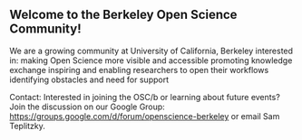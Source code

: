 ## Welcome to the Berkeley Open Science Community!

We are a growing community at University of California, Berkeley interested in:
making Open Science more visible and accessible
promoting knowledge exchange
inspiring and enabling researchers to open their workflows
identifying obstacles and need for support

Contact:
Interested in joining the OSC/b or learning about future events? 
Join the discussion on our Google Group: https://groups.google.com/d/forum/openscience-berkeley
or email Sam Teplitzky.
